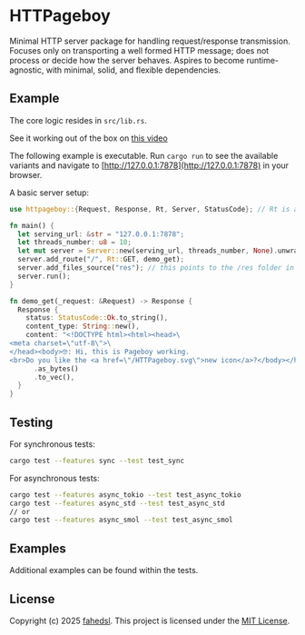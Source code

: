 # HTTPageboy

Minimal HTTP server package for handling request/response transmission.
Focuses only on transporting a well formed HTTP message; does not process or decide how the server behaves.
Aspires to become runtime-agnostic, with minimal, solid, and flexible dependencies.

## Example

The core logic resides in `src/lib.rs`.

See it working out of the box on [this video](https://www.youtube.com/watch?v=VwRYWJ33C4o)

The following example is executable. Run `cargo run` to see the available variants and navigate to [http://127.0.0.1:7878](http://127.0.0.1:7878) in your browser.

A basic server setup:

```rust
use httpageboy::{Request, Response, Rt, Server, StatusCode}; // Rt is alias for ResponseType

fn main() {
  let serving_url: &str = "127.0.0.1:7878";
  let threads_number: u8 = 10;
  let mut server = Server::new(serving_url, threads_number, None).unwrap();
  server.add_route("/", Rt::GET, demo_get);
  server.add_files_source("res"); // this points to the /res folder in the project root
  server.run();
}

fn demo_get(_request: &Request) -> Response {
  Response {
    status: StatusCode::Ok.to_string(),
    content_type: String::new(),
    content: "<!DOCTYPE html><html><head>\
<meta charset=\"utf-8\">\
</head><body>🤓: Hi, this is Pageboy working.
<br>Do you like the <a href=\"/HTTPageboy.svg\">new icon</a>?</body></html>"
      .as_bytes()
      .to_vec(),
  }
}
```

## Testing

For synchronous tests:
```bash
cargo test --features sync --test test_sync
```

For asynchronous tests:
```bash
cargo test --features async_tokio --test test_async_tokio
cargo test --features async_std --test test_async_std
// or
cargo test --features async_smol --test test_async_smol
```

## Examples

Additional examples can be found within the tests.

## License

Copyright (c) 2025 [fahedsl](https://gitlab.com/fahedsl).
This project is licensed under the [MIT License](https://opensource.org/licenses/MIT).

